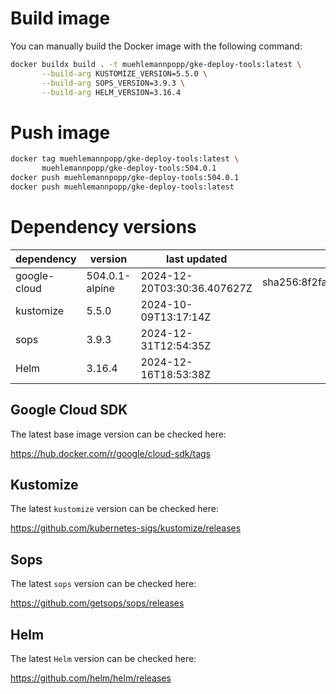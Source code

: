 # Build image

You can manually build the Docker image with the following command:

```bash
docker buildx build . -t muehlemannpopp/gke-deploy-tools:latest \
       --build-arg KUSTOMIZE_VERSION=5.5.0 \
       --build-arg SOPS_VERSION=3.9.3 \
       --build-arg HELM_VERSION=3.16.4
```

# Push image

```bash
docker tag muehlemannpopp/gke-deploy-tools:latest \
       muehlemannpopp/gke-deploy-tools:504.0.1
docker push muehlemannpopp/gke-deploy-tools:504.0.1
docker push muehlemannpopp/gke-deploy-tools:latest
```


# Dependency versions

| dependency   | version                 | last updated                 | digest                       |
|--------------|-------------------------|------------------------------|------------------------------|
| google-cloud | 504.0.1-alpine | 2024-12-20T03:30:36.407627Z | sha256:8f2fa32806265f73034cea7ebfe92b52d2c3bd9be21a90cd87781de7c0edddc6 |
| kustomize    | 5.5.0        | 2024-10-09T13:17:14Z            |                              |
| sops         | 3.9.3             | 2024-12-31T12:54:35Z                 |                              |
| Helm         | 3.16.4             | 2024-12-16T18:53:38Z                 |                              |


## Google Cloud SDK

The latest base image version can be checked here:

<https://hub.docker.com/r/google/cloud-sdk/tags>


## Kustomize

The latest `kustomize` version can be checked here:

<https://github.com/kubernetes-sigs/kustomize/releases>


## Sops

The latest `sops` version can be checked here:

<https://github.com/getsops/sops/releases>


## Helm

The latest `Helm` version can be checked here:

<https://github.com/helm/helm/releases>
